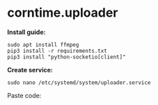 # corntime.uploader


**Install guide:**
```
sudo apt install ffmpeg
pip3 install -r requirements.txt
pip3 install "python-socketio[client]"
```


**Create service:**

```
sudo nano /etc/systemd/system/uploader.service
```

Paste code:


